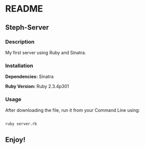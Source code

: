 # README

## Steph-Server

### Description

My first server using Ruby and Sinatra. 

### Installation 

**Dependencies:** Sinatra

**Ruby Version:** Ruby 2.3.4p301

### Usage

After downloading the file, run it from your Command Line using: 

```bash

ruby server.rb

```

## Enjoy!
